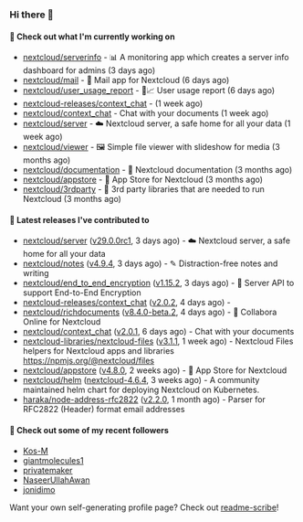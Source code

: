 ### Hi there 👋

#### 👷 Check out what I'm currently working on

- [nextcloud/serverinfo](https://github.com/nextcloud/serverinfo) - 📊 A monitoring app which creates a server info dashboard for admins (3 days ago)
- [nextcloud/mail](https://github.com/nextcloud/mail) - 💌 Mail app for Nextcloud (6 days ago)
- [nextcloud/user_usage_report](https://github.com/nextcloud/user_usage_report) - 👱📈 User usage report (6 days ago)
- [nextcloud-releases/context_chat](https://github.com/nextcloud-releases/context_chat) -  (1 week ago)
- [nextcloud/context_chat](https://github.com/nextcloud/context_chat) - Chat with your documents (1 week ago)
- [nextcloud/server](https://github.com/nextcloud/server) - ☁️ Nextcloud server, a safe home for all your data (1 week ago)
- [nextcloud/viewer](https://github.com/nextcloud/viewer) - 🖼 Simple file viewer with slideshow for media (3 months ago)
- [nextcloud/documentation](https://github.com/nextcloud/documentation) - 📘 Nextcloud documentation (3 months ago)
- [nextcloud/appstore](https://github.com/nextcloud/appstore) -  :convenience_store: App Store for Nextcloud (3 months ago)
- [nextcloud/3rdparty](https://github.com/nextcloud/3rdparty) - :battery: 3rd party libraries that are needed to run Nextcloud (3 months ago)

#### 🔭 Latest releases I've contributed to

- [nextcloud/server](https://github.com/nextcloud/server) ([v29.0.0rc1](https://github.com/nextcloud/server/releases/tag/v29.0.0rc1), 3 days ago) - ☁️ Nextcloud server, a safe home for all your data
- [nextcloud/notes](https://github.com/nextcloud/notes) ([v4.9.4](https://github.com/nextcloud/notes/releases/tag/v4.9.4), 3 days ago) - ✎ Distraction-free notes and writing
- [nextcloud/end_to_end_encryption](https://github.com/nextcloud/end_to_end_encryption) ([v1.15.2](https://github.com/nextcloud/end_to_end_encryption/releases/tag/v1.15.2), 3 days ago) - :closed_lock_with_key: Server API to support End-to-End Encryption
- [nextcloud-releases/context_chat](https://github.com/nextcloud-releases/context_chat) ([v2.0.2](https://github.com/nextcloud-releases/context_chat/releases/tag/v2.0.2), 4 days ago) - 
- [nextcloud/richdocuments](https://github.com/nextcloud/richdocuments) ([v8.4.0-beta.2](https://github.com/nextcloud/richdocuments/releases/tag/v8.4.0-beta.2), 4 days ago) - 📑 Collabora Online for Nextcloud
- [nextcloud/context_chat](https://github.com/nextcloud/context_chat) ([v2.0.1](https://github.com/nextcloud/context_chat/releases/tag/v2.0.1), 6 days ago) - Chat with your documents
- [nextcloud-libraries/nextcloud-files](https://github.com/nextcloud-libraries/nextcloud-files) ([v3.1.1](https://github.com/nextcloud-libraries/nextcloud-files/releases/tag/v3.1.1), 1 week ago) - Nextcloud Files helpers for Nextcloud apps and libraries https://npmjs.org/@nextcloud/files
- [nextcloud/appstore](https://github.com/nextcloud/appstore) ([v4.8.0](https://github.com/nextcloud/appstore/releases/tag/v4.8.0), 2 weeks ago) -  :convenience_store: App Store for Nextcloud
- [nextcloud/helm](https://github.com/nextcloud/helm) ([nextcloud-4.6.4](https://github.com/nextcloud/helm/releases/tag/nextcloud-4.6.4), 3 weeks ago) - A community maintained helm chart for deploying Nextcloud on Kubernetes.
- [haraka/node-address-rfc2822](https://github.com/haraka/node-address-rfc2822) ([v2.2.0](https://github.com/haraka/node-address-rfc2822/releases/tag/v2.2.0), 1 month ago) - Parser for RFC2822 (Header) format email addresses

#### 👯 Check out some of my recent followers

- [Kos-M](https://github.com/Kos-M)
- [giantmolecules1](https://github.com/giantmolecules1)
- [privatemaker](https://github.com/privatemaker)
- [NaseerUllahAwan](https://github.com/NaseerUllahAwan)
- [jonidimo](https://github.com/jonidimo)

Want your own self-generating profile page? Check out [readme-scribe](https://github.com/muesli/readme-scribe)!
